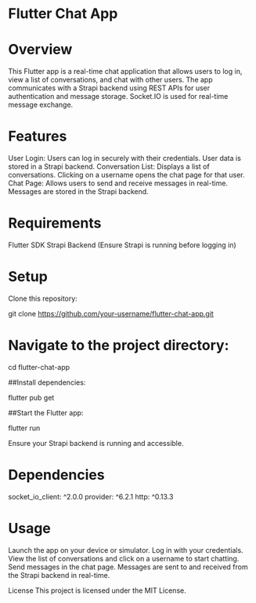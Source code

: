 <h1>Flutter Chat App</h1
>

<h1>Overview</h1>
This Flutter app is a real-time chat application that allows users to log in, view a list of conversations, and chat with other users. The app communicates with a Strapi backend using REST APIs for user authentication and message storage. Socket.IO is used for real-time message exchange.

<h1>Features</h1>
User Login: Users can log in securely with their credentials. User data is stored in a Strapi backend.
Conversation List: Displays a list of conversations. Clicking on a username opens the chat page for that user.
Chat Page: Allows users to send and receive messages in real-time. Messages are stored in the Strapi backend.

<h1>Requirements</h1>
Flutter SDK
Strapi Backend (Ensure Strapi is running before logging in)

<h1>Setup</h1>
Clone this repository:

git clone https://github.com/your-username/flutter-chat-app.git


<h1>Navigate to the project directory:</h1>

cd flutter-chat-app

##Install dependencies:

flutter pub get

##Start the Flutter app:

flutter run

Ensure your Strapi backend is running and accessible.

<h1>Dependencies</h1>
socket_io_client: ^2.0.0
provider: ^6.2.1
http: ^0.13.3

<h1>Usage</h1>
Launch the app on your device or simulator.
Log in with your credentials.
View the list of conversations and click on a username to start chatting.
Send messages in the chat page. Messages are sent to and received from the Strapi backend in real-time.


License
This project is licensed under the MIT License.